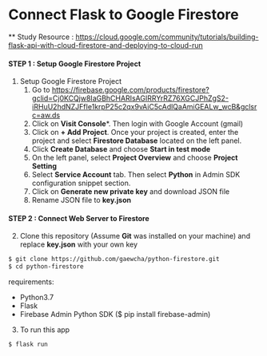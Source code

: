 # Connect Flask to Google Firestore

** Study Resource : https://cloud.google.com/community/tutorials/building-flask-api-with-cloud-firestore-and-deploying-to-cloud-run

#### STEP 1 : Setup Google Firestore Project
1. Setup Google Firestore Project
    1. Go to https://firebase.google.com/products/firestore?gclid=Cj0KCQjw8IaGBhCHARIsAGIRRYrRZ76XGCJPhZgS2-iRHuU2hdNZJFfIe1krpP25c2qx9vAiC5cAdlQaAmiGEALw_wcB&gclsrc=aw.ds
    2. Click on **Visit Console***. Then login with Google Account (gmail)
    3. Click on **+ Add Project**. Once your project is created, enter the project and select **Firestore Database** located on the left panel.
    4. Click **Create Database** and choose **Start in test mode**
    5. On the left panel, select **Project Overview** and choose **Project Setting**
    6. Select **Service Account** tab. Then select **Python** in Admin SDK configuration snippet section.
    7. Click on **Generate new private key** and download JSON file
    8. Rename JSON file to **key.json**

#### STEP 2 : Connect Web Server to Firestore
2. Clone this repository (Assume **Git** was installed on your machine) and replace **key.json** with your own key
```sh
$ git clone https://github.com/gaewcha/python-firestore.git
$ cd python-firestore
```
  requirements:
  - Python3.7
  - Flask
  - Firebase Admin Python SDK  ($ pip install firebase-admin)

3. To run this app
```sh
$ flask run
```
